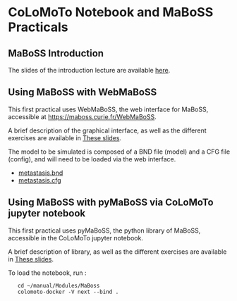 # CoLoMoTo Notebook and MaBoSS Practicals

## MaBoSS Introduction

The slides of the introduction lecture are available [here](https://github.com/WCSCourses/CompSysBio24/blob/main/Modules/MaBoSS/slides.pdf).

## Using MaBoSS with WebMaBoSS

This first practical uses WebMaBoSS, the web interface for MaBoSS, accessible at https://maboss.curie.fr/WebMaBoSS.

A brief description of the graphical interface, as well as the different exercises are available in [These slides](https://github.com/WCSCourses/CompSysBio24/blob/main/Modules/MaBoSS/webmaboss.pdf).

The model to be simulated is composed of a BND file (model) and a CFG file (config), and will need to be loaded via the web interface.
- [metastasis.bnd](https://github.com/WCSCourses/CompSysBio24/blob/main/Modules/MaBoSS/models/metastasis.bnd)
- [metastasis.cfg](https://github.com/WCSCourses/CompSysBio24/blob/main/Modules/MaBoSS/models/metastasis.cfg)


## Using MaBoSS with pyMaBoSS via CoLoMoTo jupyter notebook

This first practical uses pyMaBoSS, the python library of MaBoSS, accessible in the CoLoMoTo jupyter notebook.

A brief description of library, as well as the different exercises are available in [These slides](https://github.com/WCSCourses/CompSysBio24/blob/main/Modules/MaBoSS/pymaboss.pdf).

To load the notebook, run : 
```
   cd ~/manual/Modules/MaBoss
   colomoto-docker -V next --bind . 
```

